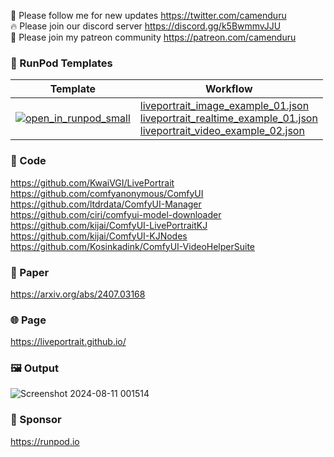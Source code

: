 🐣 Please follow me for new updates https://twitter.com/camenduru <br />
🔥 Please join our discord server https://discord.gg/k5BwmmvJJU <br />
🥳 Please join my patreon community https://patreon.com/camenduru <br />

### 🍇 RunPod Templates

| Template | Workflow
| --- | --- |
[![open_in_runpod_small](https://github.com/user-attachments/assets/620c622a-fb34-4a0a-bd0c-16ff195c90e9)](https://runpod.io/console/deploy?template=qcx0ys9qks&ref=iqi9iy8y) | [liveportrait_image_example_01.json](https://github.com/kijai/ComfyUI-LivePortraitKJ/blob/main/examples/liveportrait_image_example_01.json) <br /> [liveportrait_realtime_example_01.json](https://github.com/kijai/ComfyUI-LivePortraitKJ/blob/main/examples/liveportrait_realtime_example_01.json) <br /> [liveportrait_video_example_02.json](https://github.com/kijai/ComfyUI-LivePortraitKJ/blob/main/examples/liveportrait_video_example_02.json)

### 🧬 Code
https://github.com/KwaiVGI/LivePortrait <br />
https://github.com/comfyanonymous/ComfyUI <br />
https://github.com/ltdrdata/ComfyUI-Manager <br />
https://github.com/ciri/comfyui-model-downloader <br />
https://github.com/kijai/ComfyUI-LivePortraitKJ <br />
https://github.com/kijai/ComfyUI-KJNodes <br />
https://github.com/Kosinkadink/ComfyUI-VideoHelperSuite <br />

### 📄 Paper
https://arxiv.org/abs/2407.03168

### 🌐 Page
https://liveportrait.github.io/

### 🖼 Output
![Screenshot 2024-08-11 001514](https://github.com/user-attachments/assets/08a66b79-f9df-4c72-b161-3bbe07e8474d)

### 🏢 Sponsor
https://runpod.io
